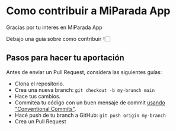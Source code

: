 # Como contribuir a MiParada App

Gracias por tu interes en MiParada App

Debajo una guía sobre como contribuir  👇🏻

## Pasos para hacer tu aportación

Antes de enviar un Pull Request, considera las siguientes guías:

- Clona el repositorio.
- Crea una nueva branch: `git checkout -b my-branch main`
- Hace tus cambios.
- Commitea tu código con un buen mensaje de commit [usando "Conventional Commits"](#conventional-commits).
- Hacé push de tu branch a GitHub: `git push origin my-branch`
- Crea un Pull Request

